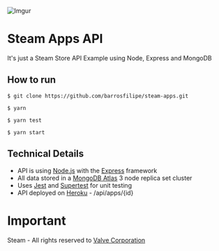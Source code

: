 ![Imgur](https://i.imgur.com/fvnSdzo.png)

# Steam Apps API
It's just a Steam Store API Example using Node, Express and MongoDB

## How to run
`$ git clone https://github.com/barrosfilipe/steam-apps.git`

`$ yarn`

`$ yarn test`

`$ yarn start`

## Technical Details
* API is using [Node.js](https://nodejs.org/en/) with the [Express](http://expressjs.com/) framework
* All data stored in a [MongoDB Atlas](https://www.mongodb.com/cloud/atlas) 3 node replica set cluster
* Uses [Jest](https://facebook.github.io/jest/) and [Supertest](https://github.com/visionmedia/supertest) for unit testing
* API deployed on [Heroku](https://steam-apps.herokuapp.com/api/apps) - /api/apps/{id}

# Important
Steam - All rights reserved to [Valve Corporation](http://www.valvesoftware.com/)
